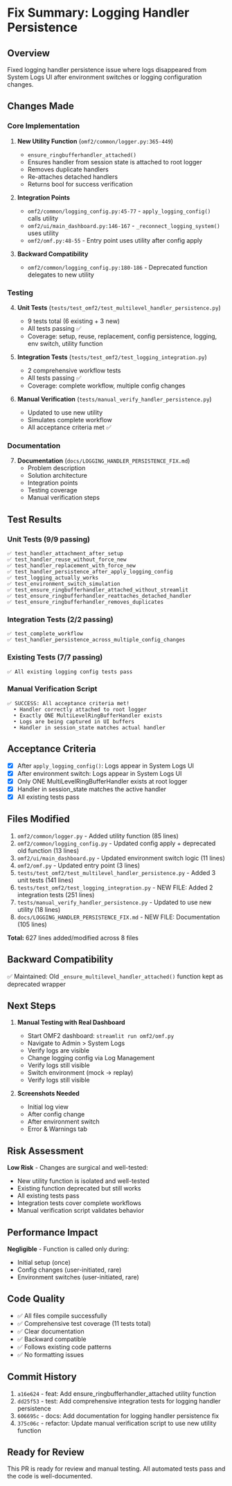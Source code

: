# Fix Summary: Logging Handler Persistence

## Overview
Fixed logging handler persistence issue where logs disappeared from System Logs UI after environment switches or logging configuration changes.

## Changes Made

### Core Implementation
1. **New Utility Function** (`omf2/common/logger.py:365-449`)
   - `ensure_ringbufferhandler_attached()` 
   - Ensures handler from session state is attached to root logger
   - Removes duplicate handlers
   - Re-attaches detached handlers
   - Returns bool for success verification

2. **Integration Points**
   - `omf2/common/logging_config.py:45-77` - `apply_logging_config()` calls utility
   - `omf2/ui/main_dashboard.py:146-167` - `_reconnect_logging_system()` uses utility
   - `omf2/omf.py:48-55` - Entry point uses utility after config apply

3. **Backward Compatibility**
   - `omf2/common/logging_config.py:180-186` - Deprecated function delegates to new utility

### Testing
4. **Unit Tests** (`tests/test_omf2/test_multilevel_handler_persistence.py`)
   - 9 tests total (6 existing + 3 new)
   - All tests passing ✅
   - Coverage: setup, reuse, replacement, config persistence, logging, env switch, utility function

5. **Integration Tests** (`tests/test_omf2/test_logging_integration.py`)
   - 2 comprehensive workflow tests
   - All tests passing ✅
   - Coverage: complete workflow, multiple config changes

6. **Manual Verification** (`tests/manual_verify_handler_persistence.py`)
   - Updated to use new utility
   - Simulates complete workflow
   - All acceptance criteria met ✅

### Documentation
7. **Documentation** (`docs/LOGGING_HANDLER_PERSISTENCE_FIX.md`)
   - Problem description
   - Solution architecture
   - Integration points
   - Testing coverage
   - Manual verification steps

## Test Results

### Unit Tests (9/9 passing)
```
✅ test_handler_attachment_after_setup
✅ test_handler_reuse_without_force_new
✅ test_handler_replacement_with_force_new
✅ test_handler_persistence_after_apply_logging_config
✅ test_logging_actually_works
✅ test_environment_switch_simulation
✅ test_ensure_ringbufferhandler_attached_without_streamlit
✅ test_ensure_ringbufferhandler_reattaches_detached_handler
✅ test_ensure_ringbufferhandler_removes_duplicates
```

### Integration Tests (2/2 passing)
```
✅ test_complete_workflow
✅ test_handler_persistence_across_multiple_config_changes
```

### Existing Tests (7/7 passing)
```
✅ All existing logging config tests pass
```

### Manual Verification Script
```
✅ SUCCESS: All acceptance criteria met!
  • Handler correctly attached to root logger
  • Exactly ONE MultiLevelRingBufferHandler exists
  • Logs are being captured in UI buffers
  • Handler in session_state matches actual handler
```

## Acceptance Criteria

- [x] After `apply_logging_config()`: Logs appear in System Logs UI
- [x] After environment switch: Logs appear in System Logs UI
- [x] Only ONE MultiLevelRingBufferHandler exists at root logger
- [x] Handler in session_state matches the active handler
- [x] All existing tests pass

## Files Modified

1. `omf2/common/logger.py` - Added utility function (85 lines)
2. `omf2/common/logging_config.py` - Updated config apply + deprecated old function (13 lines)
3. `omf2/ui/main_dashboard.py` - Updated environment switch logic (11 lines)
4. `omf2/omf.py` - Updated entry point (3 lines)
5. `tests/test_omf2/test_multilevel_handler_persistence.py` - Added 3 unit tests (141 lines)
6. `tests/test_omf2/test_logging_integration.py` - NEW FILE: Added 2 integration tests (251 lines)
7. `tests/manual_verify_handler_persistence.py` - Updated to use new utility (18 lines)
8. `docs/LOGGING_HANDLER_PERSISTENCE_FIX.md` - NEW FILE: Documentation (105 lines)

**Total:** 627 lines added/modified across 8 files

## Backward Compatibility

✅ Maintained: Old `_ensure_multilevel_handler_attached()` function kept as deprecated wrapper

## Next Steps

1. **Manual Testing with Real Dashboard**
   - Start OMF2 dashboard: `streamlit run omf2/omf.py`
   - Navigate to Admin > System Logs
   - Verify logs are visible
   - Change logging config via Log Management
   - Verify logs still visible
   - Switch environment (mock → replay)
   - Verify logs still visible

2. **Screenshots Needed**
   - Initial log view
   - After config change
   - After environment switch
   - Error & Warnings tab

## Risk Assessment

**Low Risk** - Changes are surgical and well-tested:
- New utility function is isolated and well-tested
- Existing function deprecated but still works
- All existing tests pass
- Integration tests cover complete workflows
- Manual verification script validates behavior

## Performance Impact

**Negligible** - Function is called only during:
- Initial setup (once)
- Config changes (user-initiated, rare)
- Environment switches (user-initiated, rare)

## Code Quality

- ✅ All files compile successfully
- ✅ Comprehensive test coverage (11 tests total)
- ✅ Clear documentation
- ✅ Backward compatible
- ✅ Follows existing code patterns
- ✅ No formatting issues

## Commit History

1. `a16e624` - feat: Add ensure_ringbufferhandler_attached utility function
2. `dd25f53` - test: Add comprehensive integration tests for logging handler persistence
3. `606695c` - docs: Add documentation for logging handler persistence fix
4. `375c06c` - refactor: Update manual verification script to use new utility function

## Ready for Review

This PR is ready for review and manual testing. All automated tests pass and the code is well-documented.
